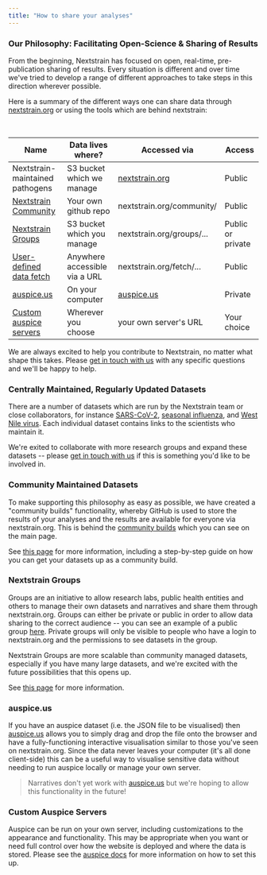 ```yaml
---
title: "How to share your analyses"
---
```


### Our Philosophy: Facilitating Open-Science & Sharing of Results

From the beginning, Nextstrain has focused on open, real-time, pre-publication sharing of results.
Every situation is different and over time we've tried to develop a range of different approaches to take steps in this direction wherever possible.

Here is a summary of the different ways one can share data through [nextstrain.org](/) or using the tools which are behind nextstrain:

<br/>

| Name                            | Data lives where?           |  Accessed via             |  Access            |
| --------------------------------| --------------------------- | ------------------------- | ------------------ |
| Nextstrain-maintained pathogens | S3 bucket which we manage   | [nextstrain.org]          | Public             |
| [Nextstrain Community]          | Your own github repo        | nextstrain.org/community/ | Public             |
| [Nextstrain Groups]             | S3 bucket which you manage  | nextstrain.org/groups/... | Public or private  |
| [User-defined data fetch]     | Anywhere accessible via a URL | nextstrain.org/fetch/...  | Public             |
| [auspice.us]                    | On your computer            | [auspice.us]              | Private            |
| [Custom auspice servers]        | Wherever you choose         | your own server's URL     | Your choice        |

We are always excited to help you contribute to Nextstrain, no matter what shape this takes.
Please [get in touch with us](mailto:hello@nextstrain.org) with any specific questions and we'll be happy to help.


### Centrally Maintained, Regularly Updated Datasets

There are a number of datasets which are run by the Nextstrain team or close collaborators, for instance [SARS-CoV-2](/ncov/global), [seasonal influenza](/flu), and [West Nile virus](/WNV/NA).
Each individual dataset contains links to the scientists who maintain it.

We're exited to collaborate with more research groups and expand these datasets -- please [get in touch with us](mailto:hello@nextstrain.org) if this is something you'd like to be involved in.


### Community Maintained Datasets

To make supporting this philosophy as easy as possible, we have created a "community builds" functionality, whereby GitHub is used to store the results of your analyses and the results are available for everyone via nextstrain.org.
This is behind the [community builds](/#community) which you can see on the main page.

See [this page](community-builds) for more information, including a step-by-step guide on how you can get your datasets up as a community build.

### Nextstrain Groups

Groups are an initiative to allow research labs, public health entities and others to manage their own datasets and narratives and share them through nextstrain.org.
Groups can either be private or public in order to allow data sharing to the correct audience -- you can see an example of a public group [here](/groups/blab/).
Private groups will only be visible to people who have a login to nextstrain.org and the permissions to see datasets in the group.

Nextstrain Groups are more scalable than community managed datasets, especially if you have many large datasets, and we're excited with the future possibilities that this opens up.

See [this page](nextstrain-groups) for more information.

### auspice.us

If you have an auspice dataset (i.e. the JSON file to be visualised) then [auspice.us] allows you to simply drag and drop the file onto the browser and have a fully-functioning interactive visualisation similar to those you've seen on nextstrain.org.
Since the data never leaves your computer (it's all done client-side) this can be a useful way to visualise sensitive data without needing to run auspice locally or manage your own server.

> Narratives don't yet work with [auspice.us] but we're hoping to allow this functionality in the future!


### Custom Auspice Servers

Auspice can be run on your own server, including customizations to the appearance and functionality.
This may be appropriate when you want or need full control over how the website is deployed and where the data is stored.
Please see the [auspice docs](https://nextstrain.github.io/auspice/server/introduction) for more information on how to set this up.


[Nextstrain Community]: ./community-builds
[Nextstrain Groups]: ./nextstrain-groups
[User-defined data fetch]: ./fetch-data-from-custom-urls
[Custom auspice servers]: https://nextstrain.github.io/auspice/server/introduction
[auspice.us]: http://auspice.us
[nextstrain.org]: http://nextstrain.org
